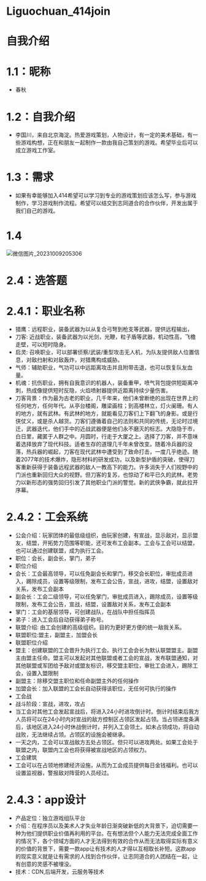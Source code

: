 # Liguochuan_414join
# 自我介绍
# 1.1：昵称
* 春秋
# 1.2：自我介绍
* 李国川，来自北京海淀。热爱游戏策划，人物设计，有一定的美术基础，有一些游戏构想，正在和朋友一起制作一款由我自己策划的游戏。希望毕业后可以成立游戏工作室。
# 1.3：需求
* 如果有幸能够加入414希望可以学习到专业的游戏策划应该怎么写，参与游戏制作，学习游戏制作流程。希望可以结交到志同道合的合作伙伴，开发出属于我们自己的游戏。
# 1.4
![微信图片_20231009205306](https://github.com/lgc13051303370/Liguochuan_414join/assets/101122128/bacfc0e5-ee7f-4f11-b448-2ac7d7ed53c5)

# 2.4：选答题
#  2.4.1：职业名称
* 猎鹰：远程职业，装备武器为以从复合弓弩到枪支等武器，提供远程输出，
* 刀客: 近战职业，装备武器为以光剑，光鞭，粒子盾等武器，机动性高，飞檐走壁，可以短时隐身。
* 启灵: 召唤职业，可以部署侦察/武装/重型攻击无人机，为队友提供敌人位置信息，对敌扫射和对敌轰炸，对猎鹰构成威胁。
* 气师：辅助职业，气功可以中远距离攻击并且附带击退，也可以恢复队友血量。
* 机魂：抗伤职业，拥有自我意识的机器人，装备重甲，喷气背包提供短距离冲刺，热成像提供短时反隐，火焰喷射器提供近距离持续少量伤害。
* 刀客背景：作为最为古老的职业，几千年来，他们未曾断绝的出现在世界上的任何地方，任何年代。从亭台楼阁，雕梁画柱；到高楼林立，灯火阑珊。有人的地方，就有武林。有武林的地方，就能看见刀客们上下翻飞的身影。或是行侠仗义，或是杀人越货。刀客们遵循着自己的法则和共同的传统，无论时过境迁，武器迭代，他们手中的近战武器便是他们永不磨灭的标志。大隐隐于市，白日里，藏匿于人群之中。月圆时，行走于大厦之上。选择了刀客，并不意味着选择放弃了现代科技。适者生存的道理几千年未曾改变。随着冷兵器的没落，热兵器的崛起，刀客在现代武林中遭受到了致命打击，一度几乎绝迹。随着2077年的技术爆炸，隐形材料的研发成功，以及新型护盾的突破，使得刀客重新获得于装备远程武器的敌人一教高下的能力。许多消失于人们视野中的门派也重新回归大众的视野。但刀客的复苏，也惊动了和平已久的武林。老势力以新形态的强势回归引发了其他职业门派的警觉。新的武侠争霸，就此拉开序幕。
#  2.4.2：工会系统
* 公会介绍：玩家团体的最低级组织，由玩家创建，有宣战，显示敌对，显示盟友，结盟，开拓势力范围等职能，还可发布工会副本。工会与工会可以结盟，也可以通过创建联盟，成为执行工会。
* 职位：会长，副会长，掌门，弟子
* 职位介绍
* 会长：工会最高领导，可以任免副会长和掌门，移交会长职位，审批成员进入，踢除成员，设置等级限制，发布工会公告，宣战，进攻，结盟，设置敌对关系，发布工会副本
* 副会长：工会二级领导，可以任免掌门，审批成员进入，踢除成员，设置等级限制，发布工会公告，宣战，结盟，设置敌对关系，发布工会副本
* 掌门：工会的基层领导，可创建战队，在战队中担任指挥员
* 弟子：进入工会后自动获得弟子称号。
* 联盟介绍: 由工会创建的高级组织。目的为更好更方便的统一敌我关系。
* 联盟职位:盟主，副盟主，加盟会长
* 联盟职位介绍
* 盟主：创建联盟的工会晋升为执行工会。执行工会会长为默认联盟盟主。副盟主由盟主任命。盟主可以发起对其他联盟或者工会的宣战，发布联盟通知，对其他联盟或军团给予敌对或盟友标识，移交盟主职位，审批工会进入，踢除工会，设置入盟限制
* 副盟主：除移交盟主职位和任命副盟主外的任何操作
* 加盟会长：加入联盟的工会长自动获得该职位，无任何可执行的操作
* 工会战
* 战斗阶段：宣战，进攻，攻占
* 当工会对其他工会发起宣战后，将进入24小时进攻倒计时。倒计时结束后我方人员将可以在24小时内对宣战的敌方控制区占领区发起占领。当占领进度条满后，该地区进入24小时休战倒计时，并列入工会领土。如未占领成功，将自动战败，无法继续占领。占领区的设施会被继承。
* 一天之内，工会可以宣战敌方五处占领区。但只可以进攻两处。如果工会处于联盟之内，联盟内工会也将获得被宣战地区的占领权力。
* 工会建筑
* 工会可以在占领地修建经济设施，从而为工会成员提供每日金钱福利。也可以设置监视器，警报敌对阵营的人员经过。
# 2.4.3：app设计
* 产品定位：独立游戏组队平台
* 介绍：在程序员以及美术人才失业年龄日渐突破新低的大背景下，迫切需要一种为他们提供职业价值再利用的平台。在有想法但个人能力无法完成全面工作的情况下，各个领域方面的人才无法得到有效的合作从而无法取得实际有意义的价值的背景下，需要一款app让有技术的人才得以互相取长补短。这款app的现实意义就是让有需求的人找到合作伙伴，让志同道合的人团结在一起，让有创意的灵感不被埋没。
* 技术：CDN,后端开发，云服务等技术
